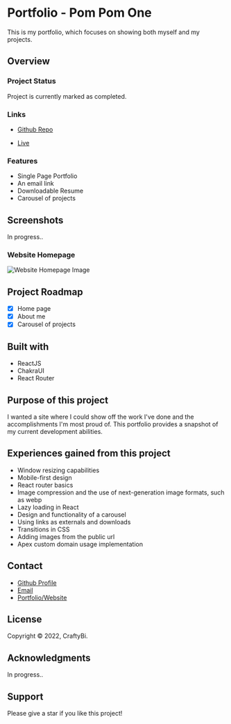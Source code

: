 # Portfolio - Pom Pom One

This is my portfolio, which focuses on showing both myself and my projects.

## Overview

### Project Status

Project is currently marked as completed.

### Links

- [Github Repo](https://github.com/PomPoko-lab/bite-diary 'Portfolio Repo')

- [Live](https://www.pompoko.io 'Live View')

### Features

- Single Page Portfolio
- An email link
- Downloadable Resume
- Carousel of projects

## Screenshots

In progress..

### Website Homepage

![Website Homepage Image](./github/Homepage.webp)

## Project Roadmap

- [x] Home page
- [x] About me
- [x] Carousel of projects

## Built with

- ReactJS
- ChakraUI
- React Router

## Purpose of this project

I wanted a site where I could show off the work I've done and the accomplishments I'm most proud of. This portfolio provides a snapshot of my current development abilities.

## Experiences gained from this project

- Window resizing capabilities
- Mobile-first design
- React router basics
- Image compression and the use of next-generation image formats, such as webp
- Lazy loading in React
- Design and functionality of a carousel
- Using links as externals and downloads
- Transitions in CSS
- Adding images from the public url
- Apex custom domain usage implementation

## Contact

- [Github Profile](https://github.com/PomPoko-lab 'PomPoko-lab')
- [Email](mailto:hello@pompoko.io 'My Email')
- [Portfolio/Website](https://pompoko.io/ 'Portfolio')

## License

Copyright &copy; 2022, CraftyBi.

## Acknowledgments

In progress..

## Support

Please give a star️ if you like this project!
